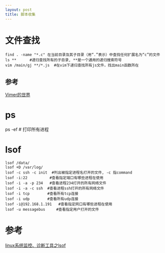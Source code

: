 ```yaml
---
layout: post
title: 脚本收集
---
```

# 文件查找
~~~shell
find . -name "*.c" 在当前目录及其子目录（用“.”表示）中查找任何扩展名为“c”的文件
ls **      #递归查找所有的子目录, **是一个通用的递归搜索符号
vim /main/gj **/*.js  #在vim下递归查找所有js文件，找出main函数所在
~~~
## 参考
[Vimer的世界](http://easwy.com/blog/archives/advanced-vim-skills-catalog/)

# ps
ps -ef  # 打印所有进程
# lsof

~~~shell
lsof /data/
lsof +D /var/log/
lsof -c ssh -c init  #列出被指定进程名打开的文件, -c 指command
lsof -i:22          #查看指定端口有哪些进程在使用
lsof -i -a -p 234   #查看进程234打开的所有网络文件
lsof -i -a -c ssh  #查看进程ssh打开的所有网络文件
lsof -i tcp        #查看所有tcp连接
lsof -i udp        #查看所有udp连接
lsof -i@192.168.1.191   #查看指定网口有哪些进程在使用
lsof -u messagebus     #查看指定用户打开的文件
~~~

# 参考
[linux系统监控、诊断工具之lsof](https://my.oschina.net/leejun2005/blog/153584)

